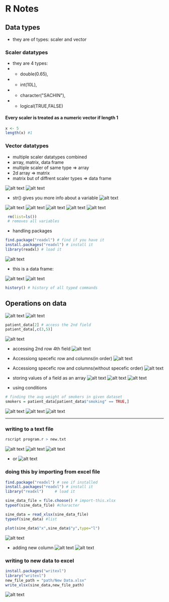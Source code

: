# R Notes
## Data types
- they are of types: scaler and vector
### Scaler datatypes
- they are 4 types: 
- - double(0.65), 
- - int(10L), 
- - character("SACHIN"), 
- - logical(TRUE,FALSE)
#### Every scaler is treated as a numeric vector if length 1
```r
x <- 5
length(x) #1
```
### Vector datatypes
- multiple scaler datatypes combined
- array, matrix, data frame
- multiple scaler of same type => array
- 2d array => matrix
- matrix but of diffrent scaler types => data frame

![alt text](image.png)
![alt text](image-1.png)

- str() gives you more info about a variable
![alt text](image-2.png)


![alt text](image-3.png)
![alt text](image-4.png)
![alt text](image-5.png)
![alt text](image-6.png)
![alt text](image-7.png)

```r
 rm(list=ls())
 # removes all variables
```

- handling packages
```r
find.package("readxl") # find if you have it
install.packages("readxl") # install it
library(readxl) # load it
```
![alt text](image-9.png)

- this is a data frame:

![alt text](image-10.png)
![alt text](image-11.png)

```r
history() # history of all typed commands
```

## Operations on data
![alt text](image-13.png)
![alt text](image-14.png)

```r
patient_data[2] # access the 2nd field
patient_data[,c(3,5)]
```
![alt text](image-19.png)
- accessing 2nd row 4th field
![alt text](image-17.png)
- Accessiong specefic row and columns(in order)
![alt text](image-15.png)
- Accessiong specefic row and columns(without specefic order)
![alt text](image-16.png)

- storing values of a field as an array
![alt text](image-20.png)
![alt text](image-21.png)
![alt text](image-22.png)

- using conditions
```r
# finding the avg weight of smokers in given dataset
smokers = patient_data[patient_data$"smoking" == TRUE,]
```
![alt text](image-27.png)
![alt text](image-26.png)
![alt text](image-12.png)

---
### writing to a text file
```r
rscript program.r > new.txt
```

![alt text](image-23.png)
![alt text](image-24.png)
![alt text](image-25.png) 
- or
![alt text](image-28.png)

### doing this by importing from excel file

```r
find.package("readxl") # see if installed
install.packages("readxl") # install it
library("readxl")     # load it

sine_data_file = file.choose() # import-this.xlsx
typeof(sine_data_file) #character

sine_data = read_xlsx(sine_data_file)
typeof(sine_data) #list

plot(sine_data$"x",sine_data$"y",type="l")
```
![alt text](image-29.png)
- adding new column
![alt text](image-30.png)
![alt text](image-31.png)

### writing to new data to excel

```r
install.packages("writexl")
library("writexl")
new_file_path = "path/New Data.xlsx"
write_xlsx(sine_data,new_file_path)
```
![alt text](image-32.png)